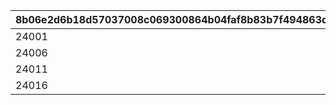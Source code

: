 |8b06e2d6b18d57037008c069300864b04faf8b83b7f494863d4aad21774a4774|274e537efadf3246594e3a1ab6256ad81a9736d08a5856c6d6773e9363c881e5|fcd2fe2b1e84fb050d19b31a01ee9825610e2155b262956c2c90f0dbbc18d39e|2e541191f7e03233d9221aa872a47e73e49e7ef1113e498031c5b52f3b13d985|efa0db3183500a60cc316c9333e56c236dd26675ad532934eae280dfa5d24899|97336f0ab794e7c79df84fde0f246fcb278aae63908146bc9e49165174b64aa0|5d4273d5e02ebde211fd4854fff951915990163be9c44462280ab25b7bdc42e1|100bfbc97b5ad0808462f11f8f67fba35c03fffc5ddc736d108aa2eca46470e3|4310a93288797afd880bc2ec74068132c2d5240cfd449a9b87c367884aa529f4|
| --- | --- | --- | --- | --- | --- | --- | --- | --- |
|24001|1|24005|109001|24002|24003|0|5000|24004|
|24006|2|24010|109001|24007|24008|5001|-1|24009|
|24011|3|24015|109101|24012|24013|0|5000|24017|
|24016|4|24020|109101|24014|24018|5001|-1|24019|